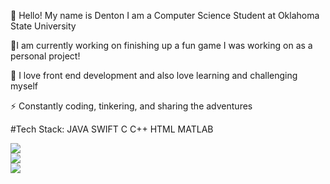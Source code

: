 👋 Hello! My name is Denton I am a Computer Science Student at Oklahoma State University

🔭I am currently working on finishing up a fun game I was working on as a personal project!

💬 I love front end development and also love learning and challenging myself

⚡ Constantly coding, tinkering, and sharing the adventures

#Tech Stack: 
JAVA SWIFT C C++ HTML MATLAB

![](https://github-readme-stats.vercel.app/api?username=frxstedx&theme=merko&hide_border=false&include_all_commits=false&count_private=false)<br/>
![](https://nirzak-streak-stats.vercel.app/?user=frxstedx&theme=merko&hide_border=false)<br/>
![](https://github-readme-stats.vercel.app/api/top-langs/?username=frxstedx&theme=merko&hide_border=false&include_all_commits=false&count_private=false&layout=compact)

